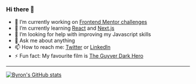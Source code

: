 ### Hi there 👋

- 🔭 I’m currently working on [Frontend Mentor challenges](https://www.frontendmentor.io/profile/byronbyron/solutions)
- 🌱 I’m currently learning [React](https://reactjs.org/) and [Next.js](https://nextjs.org/)
- 🤔 I’m looking for help with improving my Javascript skills
- 💬 Ask me about anything
- 📫 How to reach me: [Twitter](https://twitter.com/bwalkermills) or [LinkedIn](https://www.linkedin.com/in/bwalkermills/)
- ⚡ Fun fact: My favourite film is [The Guyver Dark Hero](https://www.imdb.com/title/tt0109965/)

---

[![Byron's GitHub stats](https://github-readme-stats.vercel.app/api?username=byronbyron&show_icons=true&hide_border=true&theme=dark)](https://github.com/anuraghazra/github-readme-stats)

